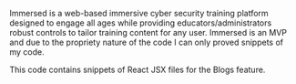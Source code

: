 Immersed is a web-based immersive cyber security training platform designed to engage all ages while providing educators/administrators robust controls to tailor training content for any user. Immersed is an MVP and due to the propriety nature of the code I can only proved snippets of my code.

This code contains snippets of React JSX files for the Blogs feature.
